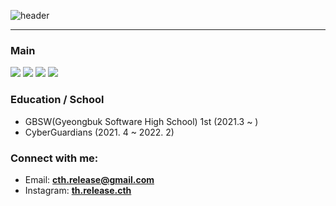 ![header](https://capsule-render.vercel.app/api?type=waving&color=0:0000ff,100:fff&height=300&section=header&text=th.release.cth&fontSize=90&fontColor=fff)
<hr/>
<h3 align="left">Main</h3>
<div align="left">
  <img src="https://img.shields.io/badge/HTML5-E34F26?style=flat&logo=html5&logoColor=fff"/>
  <img src="https://img.shields.io/badge/CSS3-1572B6?style=flat&logo=css3&logoColor=fff"/>
  <img src="https://img.shields.io/badge/JavaScript-F7DF1E?style=flat&logo=JavaScript&logoColor=000"/>
  <img src="https://img.shields.io/badge/TypeScript-007ACC?style=flat&logo=TypeScript&logoColor=fff"/> 
</div>

<h3 align="left">Education / School</h3>
<p align="left">
  <ul>
    <li>GBSW(Gyeongbuk Software High School) 1st (2021.3 ~ )</li>
    <li>CyberGuardians (2021. 4 ~ 2022. 2)</li>
  </ul>
</p>

<h3 align="left">Connect with me:</h3>
<p align="left">
  <ul>
    <li>
      Email: <a href="mailto: cth.release@gmail.com"><b>cth.release@gmail.com</b></a>
    </li>
    <li>
      Instagram: <a href="https://www.instagram.com/th.release.cth"><b>th.release.cth</b></a>
    </li>
  </ul>
</p>


